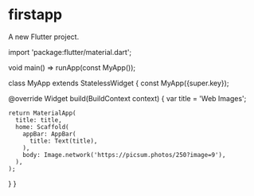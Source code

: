 # firstapp

A new Flutter project.

import 'package:flutter/material.dart';

void main() => runApp(const MyApp());

class MyApp extends StatelessWidget {
const MyApp({super.key});

@override
Widget build(BuildContext context) {
var title = 'Web Images';

    return MaterialApp(
      title: title,
      home: Scaffold(
        appBar: AppBar(
          title: Text(title),
        ),
        body: Image.network('https://picsum.photos/250?image=9'),
      ),
    );
}
}